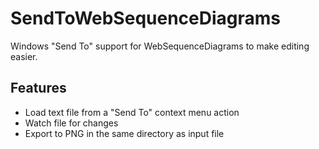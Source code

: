 SendToWebSequenceDiagrams
=========================

Windows "Send To" support for WebSequenceDiagrams to make editing easier.

## Features
* Load text file from a "Send To" context menu action
* Watch file for changes
* Export to PNG in the same directory as input file